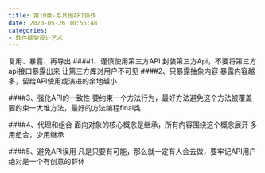 ```yaml
---
title: 第10章-与其他API协作
date: 2020-05-26 10:55:48
categories:
- 软件框架设计艺术
---
```

复用、暴露、再导出
####1、谨慎使用第三方API
封装第三方Api，不要将第三方api接口暴露出来
让第三方库对用户不可见
####2、只暴露抽象内容
暴露内容越多，留给API使用或演进的余地越小

####3、强化API的一致性
要约束一个方法行为，最好方法避免这个方法被覆盖
要约束一大堆方法，最好的方法编程final类

####4、代理和组合
面向对象的核心概念是继承，所有内容围绕这个概念展开
多用组合，少用继承

####5、避免API误用
凡是只要有可能，那么就一定有人会去做，要牢记API用户绝对是一个有创意的群体
